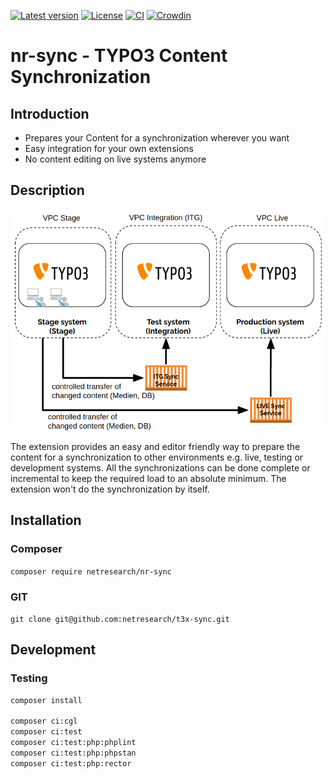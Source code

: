 [![Latest version](https://img.shields.io/github/v/release/netresearch/t3x-sync?sort=semver)](https://github.com/netresearch/t3x-sync/releases/latest)
[![License](https://img.shields.io/github/license/netresearch/t3x-sync)](https://github.com/netresearch/t3x-sync/blob/main/LICENSE)
[![CI](https://github.com/netresearch/t3x-sync/actions/workflows/ci.yml/badge.svg)](https://github.com/netresearch/t3x-sync/actions/workflows/ci.yml)
[![Crowdin](https://badges.crowdin.net/typo3-extension-nr-sync/localized.svg)](https://crowdin.com/project/typo3-extension-nr-sync)

# nr-sync - TYPO3 Content Synchronization

## Introduction

* Prepares your Content for a synchronization wherever you want
* Easy integration for your own extensions
* No content editing on live systems anymore

## Description

![Workflow](Documentation/Images/SyncWorkflow.png)

The extension provides an easy and editor friendly way to prepare the content for a synchronization to other
environments e.g. live, testing or development systems. All the synchronizations can be done complete or
incremental to keep the required load to an absolute minimum. The extension won't do the synchronization by itself.


## Installation

### Composer
``composer require netresearch/nr-sync``

### GIT
``git clone git@github.com:netresearch/t3x-sync.git``


## Development
### Testing
```bash
composer install

composer ci:cgl
composer ci:test
composer ci:test:php:phplint
composer ci:test:php:phpstan
composer ci:test:php:rector
```
